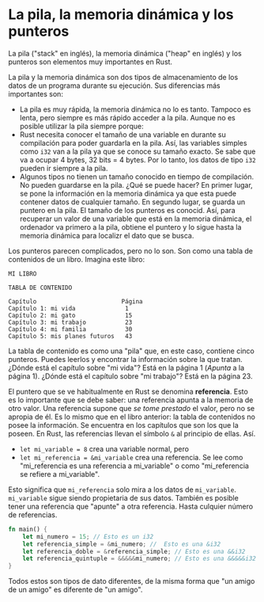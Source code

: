 # La pila, la memoria dinámica y los punteros

La pila ("stack" en inglés), la memoria dinámica ("heap" en inglés) y los punteros son elementos muy importantes en Rust.

La pila y la memoria dinámica son dos tipos de almacenamiento de los datos de un programa durante su ejecución. Sus diferencias más importantes son:

- La pila es muy rápida, la memoria dinámica no lo es tanto. Tampoco es lenta, pero siempre es más rápido acceder a la pila. Aunque no es posible utilizar la pila siempre porque:
- Rust necesita conocer el tamaño de una variable en durante su compilación para poder guardarla en la pila. Así, las variables simples como `i32` van a la pila ya que se conoce su tamaño exacto. Se sabe que va a ocupar 4 bytes, 32 bits = 4 bytes. Por lo tanto, los datos de tipo `i32` pueden ir siempre a la pila.
- Algunos tipos no tienen un tamaño conocido en tiempo de compilación. No pueden guardarse en la pila. ¿Qué se puede hacer? En primer lugar, se pone la información en la memoria dinámica ya que esta puede contener datos de cualquier tamaño. En segundo lugar, se guarda un puntero en la pila. El tamaño de los punteros es conocid. Así, para recuperar un valor de una variable que está en la memoria dinámica, el ordenador va primero a la pila, obtiene el puntero y lo sigue hasta la memoria dinámica para localizr el dato que se busca.

Los punteros parecen complicados, pero no lo son. Son como una tabla de contenidos de un libro. Imagina este libro:

```text
MI LIBRO

TABLA DE CONTENIDO

Capítulo                        Página
Capítulo 1: mi vida              1
Capítulo 2: mi gato              15
Capítulo 3: mi trabajo           23
Capítulo 4: mi familia           30
Capítulo 5: mis planes futuros   43
```

La tabla de contenido es como una "pila" que, en este caso, contiene cinco punteros. Puedes leerlos y encontrar la información sobre la que tratan. ¿Dónde está el capítulo sobre "mi vida"? Está en la página 1 (*Apunta* a la página 1). ¿Dónde está el capítulo sobre "mi trabajo"? Está en la página 23.

El puntero que se ve habitualmente en Rust se denomina **referencia**. Esto es lo importante que se debe saber: una referencia apunta a la memoria de otro valor. Una referencia supone que *se tome prestado* el valor, pero no se apropia de él. Es lo mismo que en el libro anterior: la tabla de contenidos no posee la información. Se encuentra en los capítulos que son los que la poseen. En Rust, las referencias llevan el símbolo `&` al principio de ellas. Así.

- `let mi_variable = 8` crea una variable normal, pero
- `let mi_referencia = &mi_variable` crea una referencia. Se lee como "mi_referencia es una referencia a mi_variable" o como "mi_referencia se refiere a mi_variable".

Esto significa que `mi_referencia` solo mira a los datos de `mi_variable`. `mi_variable` sigue siendo propietaria de sus datos.
También es posible tener una referencia que "apunte" a otra referencia. Hasta culquier número de referencias.


```rust
fn main() {
    let mi_numero = 15; // Esto es un i32
    let referencia_simple = &mi_numero; //  Esto es una &i32
    let referencia_doble = &referencia_simple; // Esto es una &&i32
    let referencia_quintuple = &&&&&mi_numero; // Esto es una &&&&&i32
}
```

Todos estos son tipos de dato diferentes, de la misma forma que "un amigo de un amigo" es diferente de "un amigo".

